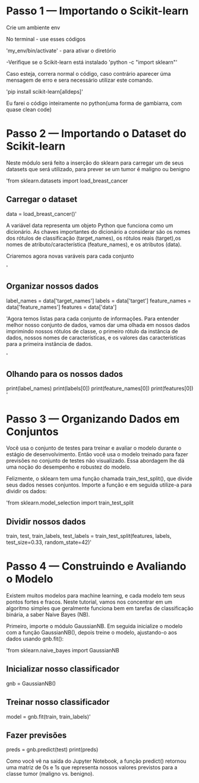 # Passo 1 — Importando o Scikit-learn

Crie um ambiente env

No terminal - use esses códigos

'my_env/bin/activate' - para ativar o diretório

-Verifique se o Scikit-learn está instalado
'python -c "import sklearn"'

Caso esteja, correra normal o código, caso contrário aparecer
úma mensagem de erro e sera necessário utilizar este comando.

'pip install scikit-learn[alldeps]'

Eu farei o código inteiramente no python(uma forma de gambiarra, com quase clean code)

# Passo 2 — Importando o Dataset do Scikit-learn

Neste módulo será feito a inserção do sklearn para carregar 
um de seus datasets que será utilizado, para prever se um tumor é
maligno ou benigno

'from sklearn.datasets import load_breast_cancer

## Carregar o dataset
data = load_breast_cancer()'

A variável data representa um objeto Python que funciona como um dicionário. 
As chaves importantes do dicionário a considerar são os nomes dos rótulos de classificação (target_names), 
os rótulos reais (target),os nomes de atributo/característica (feature_names), e os atributos (data).

Criaremos agora novas varáveis para cada conjunto

'
## Organizar nossos dados
label_names = data['target_names']
labels = data['target']
feature_names = data['feature_names']
features = data['data']

'Agora temos listas para cada conjunto de informações.
Para entender melhor nosso conjunto de dados, 
vamos dar uma olhada em nossos dados imprimindo nossos rótulos de classe, 
o primeiro rótulo da instância de dados, nossos nomes de características, 
e os valores das características para a primeira instância de dados.

'

## Olhando para os nossos dados
print(label_names)
print(labels[0])
print(feature_names[0])
print(features[0])
'

# Passo 3 — Organizando Dados em Conjuntos

Você usa o conjunto de testes para treinar e avaliar o modelo durante o estágio de desenvolvimento. 
Então você usa o modelo treinado para fazer previsões no conjunto de testes não visualizado.
Essa abordagem lhe dá uma noção do desempenho e robustez do modelo.

Felizmente, o sklearn tem uma função chamada train_test_split(), que divide seus dados nesses conjuntos. Importe a função e em seguida utilize-a para dividir os dados:

'from sklearn.model_selection import train_test_split

## Dividir nossos dados
train, test, train_labels, test_labels = train_test_split(features,
                                                          labels,
                                                          test_size=0.33,
                                                          random_state=42)'

# Passo 4 — Construindo e Avaliando o Modelo


Existem muitos modelos para machine learning, e cada modelo tem seus pontos fortes e fracos. Neste tutorial,
vamos nos concentrar em um algoritmo simples que geralmente funciona bem em tarefas de classificação binária, a saber Naive Bayes (NB).


Primeiro, importe o módulo GaussianNB. 
Em seguida inicialize o modelo com a função GaussianNB(), 
depois treine o modelo, ajustando-o aos dados usando gnb.fit():


'from sklearn.naive_bayes import GaussianNB

## Inicializar nosso classificador
gnb = GaussianNB()

## Treinar nosso classificador
model = gnb.fit(train, train_labels)'

## Fazer previsões
preds = gnb.predict(test)
print(preds)

Como você vê na saída do Jupyter Notebook, a função predict() 
retornou uma matriz de 0s e 1s que representa nossos 
valores previstos para a classe tumor (maligno vs. benigno).

